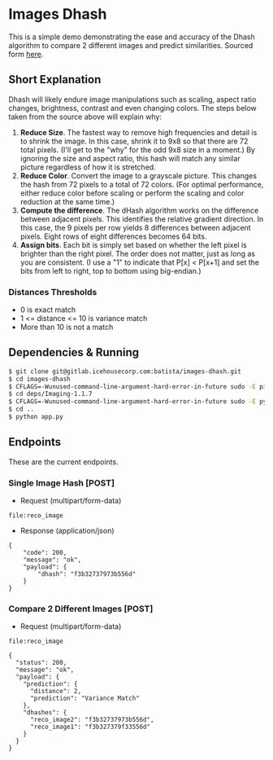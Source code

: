 # Images Dhash

This is a simple demo demonstrating the ease and accuracy of the Dhash algorithm to compare 2 different images and
predict similarities. Sourced form [here](http://www.hackerfactor.com/blog/index.php?/archives/529-Kind-of-Like-That.html).

## Short Explanation

Dhash will likely endure image manipulations such as scaling, aspect ratio changes, brightness, contrast and even
changing colors. The steps below taken from the source above will explain why:

1. **Reduce Size**. The fastest way to remove high frequencies and detail is to shrink the image. In this case, shrink it to
9x8 so that there are 72 total pixels. (I'll get to the "why" for the odd 9x8 size in a moment.) By ignoring the size
and aspect ratio, this hash will match any similar picture regardless of how it is stretched.
2. **Reduce Color**. Convert the image to a grayscale picture. This changes the hash from 72 pixels to a total of 72 colors.
(For optimal performance, either reduce color before scaling or perform the scaling and color reduction at the same time.)
3. **Compute the difference**. The dHash algorithm works on the difference between adjacent pixels. This identifies the
relative gradient direction. In this case, the 9 pixels per row yields 8 differences between adjacent pixels. Eight rows
of eight differences becomes 64 bits.
4. **Assign bits**. Each bit is simply set based on whether the left pixel is brighter than the right pixel. The order does
not matter, just as long as you are consistent. (I use a "1" to indicate that P[x] < P[x+1] and set the bits from left
to right, top to bottom using big-endian.)

### Distances Thresholds

- 0 is exact match
- 1 <= distance <= 10 is variance match
- More than 10 is not a match

## Dependencies & Running

```bash
$ git clone git@gitlab.icehousecorp.com:batista/images-dhash.git
$ cd images-dhash
$ CFLAGS=-Wunused-command-line-argument-hard-error-in-future sudo -E pip install -r reqs
$ cd deps/Imaging-1.1.7
$ CFLAGS=-Wunused-command-line-argument-hard-error-in-future sudo -E python setup.py install
$ cd ..
$ python app.py
```

## Endpoints

These are the current endpoints.

### Single Image Hash [POST]
+ Request (multipart/form-data)

```
file:reco_image
```

+ Response (application/json)

```
{
    "code": 200,
    "message": "ok",
    "payload": {
        "dhash": "f3b32737973b556d"
    }
}
```

### Compare 2 Different Images [POST]
+ Request (multipart/form-data)

```
file:reco_image
```

```
{
  "status": 200,
  "message": "ok",
  "payload": {
    "prediction": {
      "distance": 2,
      "prediction": "Variance Match"
    },
    "dhashes": {
      "reco_image2": "f3b32737973b556d",
      "reco_image1": "f3b327379f33556d"
    }
  }
}
```